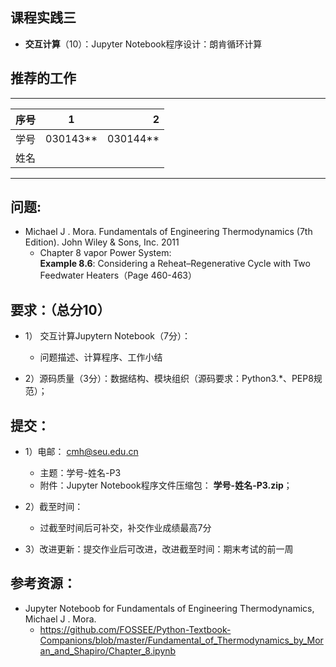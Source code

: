 

## 课程实践三

* **交互计算**（10）：Jupyter Notebook程序设计：朗肯循环计算   

## 推荐的工作 
-----
| 序号  |1          |    2 |
| ------|:--------:| -----------:|
| 学号  | 030143**  |  030144**   |
| 姓名  |           |             |
---------

## 问题: 

* Michael J . Mora. Fundamentals of Engineering Thermodynamics (7th Edition).  John Wiley & Sons, Inc. 2011
  * Chapter 8 vapor Power System:  
  **Example 8.6**: Considering a Reheat–Regenerative Cycle with Two Feedwater Heaters（Page 460-463）

## 要求：（总分10）

* 1）	交互计算Jupytern Notebook（7分）：
   * 问题描述、计算程序、工作小结

* 2）源码质量（3分）：数据结构、模块组织（源码要求：Python3.*、PEP8规范）；

## 提交：
* 1）电邮： cmh@seu.edu.cn
   * 主题：学号-姓名-P3
   * 附件：Jupyter Notebook程序文件压缩包： **学号-姓名-P3.zip**；

* 2）截至时间：
   * 过截至时间后可补交，补交作业成绩最高7分

* 3）改进更新：提交作业后可改进，改进截至时间：期末考试的前一周

## 参考资源：

*  Jupyter Noteboob for Fundamentals of Engineering Thermodynamics, Michael J . Mora. 
   * https://github.com/FOSSEE/Python-Textbook-Companions/blob/master/Fundamental_of_Thermodynamics_by_Moran_and_Shapiro/Chapter_8.ipynb


  

